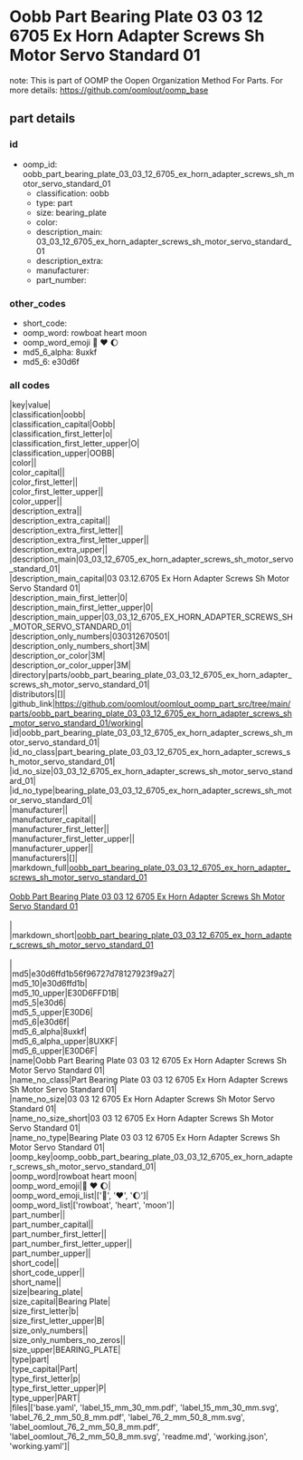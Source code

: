 # Oobb Part Bearing Plate 03 03 12 6705 Ex Horn Adapter Screws Sh Motor Servo Standard 01  

note: This is part of OOMP the Oopen Organization Method For Parts. For more details: https://github.com/oomlout/oomp_base

##  part details





### id
* oomp_id: oobb_part_bearing_plate_03_03_12_6705_ex_horn_adapter_screws_sh_motor_servo_standard_01
  * classification: oobb
  * type: part
  * size: bearing_plate
  * color: 
  * description_main: 03_03_12_6705_ex_horn_adapter_screws_sh_motor_servo_standard_01
  * description_extra: 
  * manufacturer: 
  * part_number: 

### other_codes
* short_code: 
* oomp_word: rowboat heart moon
* oomp_word_emoji :rowboat: :heart: :moon:
* md5_6_alpha: 8uxkf
* md5_6: e30d6f

### all codes 
|key|value|  
|classification|oobb|  
|classification_capital|Oobb|  
|classification_first_letter|o|  
|classification_first_letter_upper|O|  
|classification_upper|OOBB|  
|color||  
|color_capital||  
|color_first_letter||  
|color_first_letter_upper||  
|color_upper||  
|description_extra||  
|description_extra_capital||  
|description_extra_first_letter||  
|description_extra_first_letter_upper||  
|description_extra_upper||  
|description_main|03_03_12_6705_ex_horn_adapter_screws_sh_motor_servo_standard_01|  
|description_main_capital|03 03.12.6705 Ex Horn Adapter Screws Sh Motor Servo Standard 01|  
|description_main_first_letter|0|  
|description_main_first_letter_upper|0|  
|description_main_upper|03_03_12_6705_EX_HORN_ADAPTER_SCREWS_SH_MOTOR_SERVO_STANDARD_01|  
|description_only_numbers|030312670501|  
|description_only_numbers_short|3M|  
|description_or_color|3M|  
|description_or_color_upper|3M|  
|directory|parts/oobb_part_bearing_plate_03_03_12_6705_ex_horn_adapter_screws_sh_motor_servo_standard_01|  
|distributors|[]|  
|github_link|https://github.com/oomlout/oomlout_oomp_part_src/tree/main/parts/oobb_part_bearing_plate_03_03_12_6705_ex_horn_adapter_screws_sh_motor_servo_standard_01/working|  
|id|oobb_part_bearing_plate_03_03_12_6705_ex_horn_adapter_screws_sh_motor_servo_standard_01|  
|id_no_class|part_bearing_plate_03_03_12_6705_ex_horn_adapter_screws_sh_motor_servo_standard_01|  
|id_no_size|03_03_12_6705_ex_horn_adapter_screws_sh_motor_servo_standard_01|  
|id_no_type|bearing_plate_03_03_12_6705_ex_horn_adapter_screws_sh_motor_servo_standard_01|  
|manufacturer||  
|manufacturer_capital||  
|manufacturer_first_letter||  
|manufacturer_first_letter_upper||  
|manufacturer_upper||  
|manufacturers|[]|  
|markdown_full|[oobb_part_bearing_plate_03_03_12_6705_ex_horn_adapter_screws_sh_motor_servo_standard_01](https://github.com/oomlout/oomlout_oomp_part_src/tree/main/parts/oobb_part_bearing_plate_03_03_12_6705_ex_horn_adapter_screws_sh_motor_servo_standard_01/working)<br>[](https://github.com/oomlout/oomlout_oomp_part_src/tree/main/parts/oobb_part_bearing_plate_03_03_12_6705_ex_horn_adapter_screws_sh_motor_servo_standard_01/working)<br>[Oobb Part Bearing Plate 03 03 12 6705 Ex Horn Adapter Screws Sh Motor Servo Standard 01](https://github.com/oomlout/oomlout_oomp_part_src/tree/main/parts/oobb_part_bearing_plate_03_03_12_6705_ex_horn_adapter_screws_sh_motor_servo_standard_01/working)<br><br>|  
|markdown_short|[oobb_part_bearing_plate_03_03_12_6705_ex_horn_adapter_screws_sh_motor_servo_standard_01](https://github.com/oomlout/oomlout_oomp_part_src/tree/main/parts/oobb_part_bearing_plate_03_03_12_6705_ex_horn_adapter_screws_sh_motor_servo_standard_01/working)<br><br>|  
|md5|e30d6ffd1b56f96727d78127923f9a27|  
|md5_10|e30d6ffd1b|  
|md5_10_upper|E30D6FFD1B|  
|md5_5|e30d6|  
|md5_5_upper|E30D6|  
|md5_6|e30d6f|  
|md5_6_alpha|8uxkf|  
|md5_6_alpha_upper|8UXKF|  
|md5_6_upper|E30D6F|  
|name|Oobb Part Bearing Plate 03 03 12 6705 Ex Horn Adapter Screws Sh Motor Servo Standard 01|  
|name_no_class|Part Bearing Plate 03 03 12 6705 Ex Horn Adapter Screws Sh Motor Servo Standard 01|  
|name_no_size|03 03 12 6705 Ex Horn Adapter Screws Sh Motor Servo Standard 01|  
|name_no_size_short|03 03 12 6705 Ex Horn Adapter Screws Sh Motor Servo Standard 01|  
|name_no_type|Bearing Plate 03 03 12 6705 Ex Horn Adapter Screws Sh Motor Servo Standard 01|  
|oomp_key|oomp_oobb_part_bearing_plate_03_03_12_6705_ex_horn_adapter_screws_sh_motor_servo_standard_01|  
|oomp_word|rowboat heart moon|  
|oomp_word_emoji|:rowboat: :heart: :moon:|  
|oomp_word_emoji_list|[':rowboat:', ':heart:', ':moon:']|  
|oomp_word_list|['rowboat', 'heart', 'moon']|  
|part_number||  
|part_number_capital||  
|part_number_first_letter||  
|part_number_first_letter_upper||  
|part_number_upper||  
|short_code||  
|short_code_upper||  
|short_name||  
|size|bearing_plate|  
|size_capital|Bearing Plate|  
|size_first_letter|b|  
|size_first_letter_upper|B|  
|size_only_numbers||  
|size_only_numbers_no_zeros||  
|size_upper|BEARING_PLATE|  
|type|part|  
|type_capital|Part|  
|type_first_letter|p|  
|type_first_letter_upper|P|  
|type_upper|PART|  
|files|['base.yaml', 'label_15_mm_30_mm.pdf', 'label_15_mm_30_mm.svg', 'label_76_2_mm_50_8_mm.pdf', 'label_76_2_mm_50_8_mm.svg', 'label_oomlout_76_2_mm_50_8_mm.pdf', 'label_oomlout_76_2_mm_50_8_mm.svg', 'readme.md', 'working.json', 'working.yaml']|  
